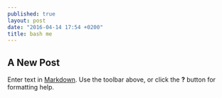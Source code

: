 ```yaml
---
published: true
layout: post
date: "2016-04-14 17:54 +0200"
title: bash me
---
```


## A New Post

Enter text in [Markdown](http://daringfireball.net/projects/markdown/). Use the toolbar above, or click the **?** button for formatting help.
